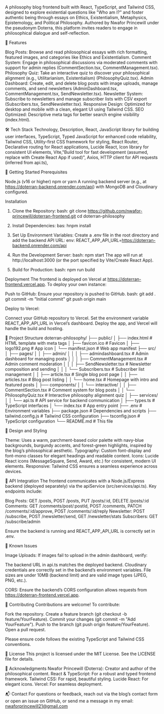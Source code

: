 A philosophy blog frontend built with React, TypeScript, and Tailwind CSS, designed to explore existential questions like "Who am I?" and foster authentic being through essays on Ethics, Existentialism, Metaphysics, Epistemology, and Political Philosophy. Authored by Nwafor Princewill under the pseudonym Doterra, this platform invites readers to engage in philosophical dialogue and self-reflection.

🌟 Features

Blog Posts: Browse and read philosophical essays with rich formatting, featured images, and categories like Ethics and Existentialism.
Comment System: Engage in philosophical discussions via moderated comments with support for admin replies (CommentSection.tsx, CommentManagement.tsx).
Philosophy Quiz: Take an interactive quiz to discover your philosophical alignment (e.g., Utilitarianism, Existentialism) (PhilosophyQuiz.tsx).
Admin Dashboard: Create, edit, and delete blog posts with image uploads, manage comments, and send newsletters (AdminDashboard.tsx, CommentManagement.tsx, SendNewsletter.tsx).
Newsletter System: Subscribe to newsletters and manage subscriber lists with CSV export (Subscribers.tsx, SendNewsletter.tsx).
Responsive Design: Optimized for desktop and mobile with a clean, elegant UI using Tailwind CSS.
SEO Optimized: Descriptive meta tags for better search engine visibility (index.html).

🛠️ Tech Stack
Technology,  Description,
React,       JavaScript library for building user interfaces,
TypeScript,  Typed JavaScript for enhanced code reliability,
Tailwind CSS, Utility-first CSS framework for styling,
React Router, Declarative routing for React applications,
Lucide React, Icon library for consistent UI elements,
Vite,"Build tool for fast development (assumed, replace with Create React App if used)",
Axios,        HTTP client for API requests (inferred from api.ts),

🚀 Getting Started
Prerequisites

Node.js (v16 or higher)
npm or yarn
A running backend server (e.g., at https://doterran-backend.onrender.com/api) with MongoDB and Cloudinary configured.

Installation

1. Clone the Repository:
bash: git clone https://github.com/nwafor-princewill/doterran-frontend.git
cd doterran-philosophy

2. Install Dependencies:
bas: hnpm install

3. Set Up Environment Variables:
Create a .env file in the root directory and add the backend API URL:
env:  REACT_APP_API_URL=https://doterran-backend.onrender.com/api

4. Run the Development Server:
bash: npm start
The app will run at http://localhost:3000 (or the port specified by Vite/Create React App).

5. Build for Production:
bash: npm run build

Deployment
The frontend is deployed on Vercel at https://doterran-frontend.vercel.app. To deploy your own instance:

Push to GitHub:
Ensure your repository is pushed to GitHub.
bash: git add .
git commit -m "Initial commit"
git push origin main

Deploy to Vercel:

Connect your GitHub repository to Vercel.
Set the environment variable REACT_APP_API_URL in Vercel’s dashboard.
Deploy the app, and Vercel will handle the build and hosting.

📂 Project Structure
doterran-philosophy/
├── public/
│   ├── index.html          # HTML template with meta tags
│   ├── favicon.ico         # Favicon
│   ├── logo192.png         # App icon
│   └── manifest.json       # Web app manifest
├── src/
│   ├── pages/
│   │   ├── admin/
│   │   │   ├── admindashboard.tsx   # Admin dashboard for managing posts
│   │   │   ├── CommentManagement.tsx # Admin comment moderation
│   │   │   ├── SendNewsletter.tsx   # Newsletter composition and sending
│   │   │   └── Subscribers.tsx      # Subscriber list management
│   │   ├── article.tsx             # Single blog post page
│   │   ├── articles.tsx            # Blog post listing
│   │   └── home.tsx                # Homepage with intro and featured posts
│   ├── components/
│   │   └── interactive/
│   │       ├── CommentSection.tsx   # Comment system for blog posts
│   │       └── PhilosophyQuiz.tsx   # Interactive philosophy alignment quiz
│   ├── services/
│   │   └── api.ts                  # API service for backend communication
│   ├── types.ts                    # TypeScript interfaces
│   └── index.tsx                   # App entry point
├── .env                            # Environment variables
├── package.json                    # Dependencies and scripts
├── tailwind.config.js              # Tailwind CSS configuration
├── tsconfig.json                   # TypeScript configuration
└── README.md                       # This file

🎨 Design and Styling

Theme: Uses a warm, parchment-based color palette with navy-blue backgrounds, burgundy accents, and forest-green highlights, inspired by the blog’s philosophical aesthetic.
Typography: Custom font-display and font-mono classes for elegant headings and readable content.
Icons: Lucide React icons (MessageSquare, Send, Award, etc.) for consistent, modern UI elements.
Responsive: Tailwind CSS ensures a seamless experience across devices.

🔗 API Integration
The frontend communicates with a Node.js/Express backend (deployed separately) via the apiService (src/services/api.ts). Key endpoints include:

Blog Posts: GET /posts, POST /posts, PUT /posts/:id, DELETE /posts/:id
Comments: GET /comments/post/:postId, POST /comments, PATCH /comments/:id/approve, POST /comments/:id/reply
Newsletter: POST /subscribe, POST /newsletter/send, GET /newsletter/stats
Subscribers: GET /subscribe/admin

Ensure the backend is running and REACT_APP_API_URL is correctly set in .env.

🐛 Known Issues

Image Uploads: If images fail to upload in the admin dashboard, verify:

The backend URL in api.ts matches the deployed backend.
Cloudinary credentials are correctly set in the backend’s environment variables.
File sizes are under 10MB (backend limit) and are valid image types (JPEG, PNG, etc.).


CORS: Ensure the backend’s CORS configuration allows requests from https://doterran-frontend.vercel.app.

🤝 Contributing
Contributions are welcome! To contribute:

Fork the repository.
Create a feature branch (git checkout -b feature/YourFeature).
Commit your changes (git commit -m "Add YourFeature").
Push to the branch (git push origin feature/YourFeature).
Open a pull request.

Please ensure code follows the existing TypeScript and Tailwind CSS conventions.

📜 License
This project is licensed under the MIT License. See the LICENSE file for details.

🙌 Acknowledgments
Nwafor Princewill (Doterra): Creator and author of the philosophical content.
React & TypeScript: For a robust and typed frontend framework.
Tailwind CSS: For rapid, beautiful styling.
Lucide React: For elegant icons.
Vercel: For seamless deployment.

📬 Contact
For questions or feedback, reach out via the blog’s contact form or open an issue on GitHub, or send me a message in my email: nwaforprincewill21@gmail.com

